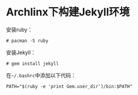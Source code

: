 # Archlinx下构建Jekyll环境

安装ruby：

```
# pacman -S ruby
```

安装Jekyll：

```
# gem install jekyll
```

在`~/.bashrc`中添加以下代码：

```
PATH="$(ruby -e 'print Gem.user_dir')/bin:$PATH"
```

